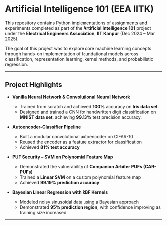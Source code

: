 # Artificial Intelligence 101 (EEA IITK)

This repository contains Python implementations of assignments and experiments completed as part of the **Artificial Intelligence 101** project under the **Electrical Engineers Association**, **IIT Kanpur** (Dec 2024 – Mar 2025).

The goal of this project was to explore core machine learning concepts through hands-on implementation of foundational models across classification, representation learning, kernel methods, and probabilistic regression.

---

## Project Highlights

- **Vanilla Neural Network & Convolutional Neural Network**
  - Trained from scratch and achieved **100%** accuracy on **Iris data set**.
  - Designed and trained a CNN for handwritten digit classification on **MNIST data set**, achieving **99.13%** test precision accuracy.

- **Autoencoder-Classifier Pipeline**
  - Built a modular convolutional autoencoder on CIFAR-10
  - Reused the encoder as a feature extractor for classification
  - Achieved **81% test accuracy**

- **PUF Security – SVM on Polynomial Feature Map**
  - Demonstrated the vulnerability of **Companion Arbiter PUFs (CAR-PUFs)**
  - Trained a **Linear SVM** on a custom polynomial feature map
  - Achieved **99.19% prediction accuracy**

- **Bayesian Linear Regression with RBF Kernels**
  - Modeled noisy sinusoidal data using a Bayesian approach
  - Demonstrated **95% prediction region**, with confidence improving as training size increased

---
